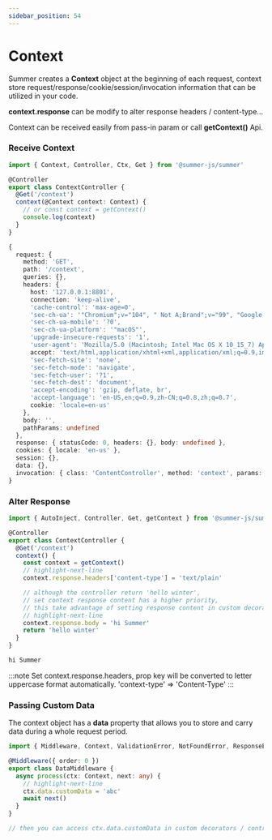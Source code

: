 ```yaml
---
sidebar_position: 54
---
```


# Context

Summer creates a **Context** object at the beginning of each request, context store request/response/cookie/session/invocation information that can be utilized in your code.

**context.response** can be modify to alter response headers / content-type...

Context can be received easily from pass-in param or call **getContext()** Api.
 

### Receive Context

```ts
import { Context, Controller, Ctx, Get } from '@summer-js/summer'

@Controller
export class ContextController {
  @Get('/context')
  context(@Context context: Context) {
    // or const context = getContext()
    console.log(context)
  }
}
```


```ts title="Output log"
{
  request: {
    method: 'GET',
    path: '/context',
    queries: {},
    headers: {
      host: '127.0.0.1:8801',
      connection: 'keep-alive',
      'cache-control': 'max-age=0',
      'sec-ch-ua': '"Chromium";v="104", " Not A;Brand";v="99", "Google Chrome";v="104"',
      'sec-ch-ua-mobile': '?0',
      'sec-ch-ua-platform': '"macOS"',
      'upgrade-insecure-requests': '1',
      'user-agent': 'Mozilla/5.0 (Macintosh; Intel Mac OS X 10_15_7) AppleWebKit/537.36 (KHTML, like Gecko) Chrome/104.0.0.0 Safari/537.36',
      accept: 'text/html,application/xhtml+xml,application/xml;q=0.9,image/avif,image/webp,image/apng,*/*;q=0.8,application/signed-exchange;v=b3;q=0.9',
      'sec-fetch-site': 'none',
      'sec-fetch-mode': 'navigate',
      'sec-fetch-user': '?1',
      'sec-fetch-dest': 'document',
      'accept-encoding': 'gzip, deflate, br',
      'accept-language': 'en-US,en;q=0.9,zh-CN;q=0.8,zh;q=0.7',
      cookie: 'locale=en-us'
    },
    body: '',
    pathParams: undefined
  },
  response: { statusCode: 0, headers: {}, body: undefined },
  cookies: { locale: 'en-us' },
  session: {},
  data: {},
  invocation: { class: 'ContentController', method: 'context', params: undefined }
}
```

### Alter Response 

```ts title="src/controller/ContentController.ts"
import { AutoInject, Controller, Get, getContext } from '@summer-js/summer'

@Controller
export class ContextController {
  @Get('/context')
  context() {
    const context = getContext()
    // highlight-next-line
    context.response.headers['content-type'] = 'text/plain'

    // although the controller return 'hello winter',
    // set context response content has a higher priority,
    // this take advantage of setting response content in custom decorator or middleware.
    // highlight-next-line
    context.response.body = 'hi Summer'
    return 'hello winter'
  }
}

```

```ts title="GET http://127.0.0.1:8801/local-service/context"
hi Summer
```

:::note 
Set context.response.headers, prop key will be converted to letter uppercase format automatically. 'context-type' => 'Content-Type'
:::

### Passing Custom Data

The context object has a **data** property that allows you to store and carry data during a whole request period. 

```ts
import { Middleware, Context, ValidationError, NotFoundError, ResponseError, Logger } from '@summer-js/summer'

@Middleware({ order: 0 })
export class DataMiddleware {
  async process(ctx: Context, next: any) {
    // highlight-next-line
    ctx.data.customData = 'abc'
    await next()
  }
}

// then you can access ctx.data.customData in custom decorators / controllers
```